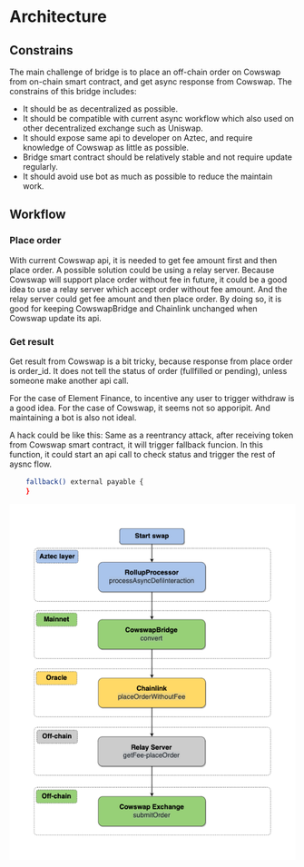 # Architecture

## Constrains

The main challenge of bridge is to place an off-chain order on Cowswap from on-chain smart contract, and get async response from Cowswap. 
The constrains of this bridge includes: 
  - It should be as decentralized as possible.
  - It should be compatible with current async workflow which also used on other decentralized exchange such as Uniswap.
  - It should expose same api to developer on Aztec, and require knowledge of Cowswap as little as possible. 
  - Bridge smart contract should be relatively stable and not require update regularly.
  - It should avoid use bot as much as possible to reduce the maintain work. 


## Workflow

### Place order

With current Cowswap api, it is needed to get fee amount first and then place order. A possible solution could be using a relay server. 
Because Cowswap will support place order without fee in future, it could be a good idea to use a relay server which accept order without fee amount. And the relay server could get fee amount and then place order. 
By doing so, it is good for keeping CowswapBridge and Chainlink unchanged when Cowswap update its api.


### Get result

Get result from Cowswap is a bit tricky, because response from place order is order_id. It does not tell the status of order (fullfilled or pending), unless someone make another api call. 

For the case of Element Finance, to incentive any user to trigger withdraw is a good idea. 
For the case of Cowswap, it seems not so apporipit. 
And maintaining a bot is also not ideal. 

A hack could be like this:
Same as a reentrancy attack, after receiving token from Cowswap smart contract, it will trigger fallback funcion. In this function, it could start an api call to check status and trigger the rest of aysnc flow.

```bash
    fallback() external payable {
    }
```

![Bridge Architecture](https://github.com/yellowcurtain/aztec-cowswap-bridge/blob/main/images/bridge.png)


